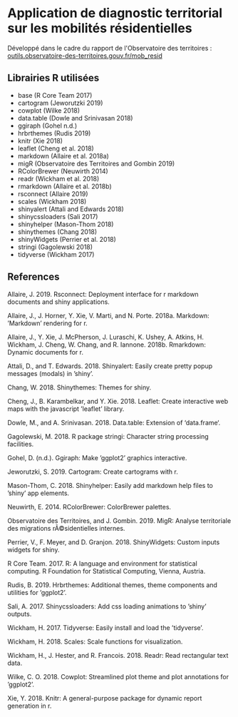 # Application de diagnostic territorial sur les mobilités résidentielles

Développé dans le cadre du rapport de l'Observatoire des territoires :
[outils.observatoire-des-territoires.gouv.fr/mob_resid](http://outils.observatoire-des-territoires.gouv.fr/mob_resid)


Librairies R utilisées
----------

-   base (R Core Team 2017)
-   cartogram (Jeworutzki 2019)
-   cowplot (Wilke 2018)
-   data.table (Dowle and Srinivasan 2018)
-   ggiraph (Gohel n.d.)
-   hrbrthemes (Rudis 2019)
-   knitr (Xie 2018)
-   leaflet (Cheng et al. 2018)
-   markdown (Allaire et al. 2018a)
-   migR (Observatoire des Territoires and Gombin 2019)
-   RColorBrewer (Neuwirth 2014)
-   readr (Wickham et al. 2018)
-   rmarkdown (Allaire et al. 2018b)
-   rsconnect (Allaire 2019)
-   scales (Wickham 2018)
-   shinyalert (Attali and Edwards 2018)
-   shinycssloaders (Sali 2017)
-   shinyhelper (Mason-Thom 2018)
-   shinythemes (Chang 2018)
-   shinyWidgets (Perrier et al. 2018)
-   stringi (Gagolewski 2018)
-   tidyverse (Wickham 2017)

References
----------

Allaire, J. 2019. Rsconnect: Deployment interface for r markdown
documents and shiny applications.

Allaire, J., J. Horner, Y. Xie, V. Marti, and N. Porte. 2018a. Markdown:
’Markdown’ rendering for r.

Allaire, J., Y. Xie, J. McPherson, J. Luraschi, K. Ushey, A. Atkins, H.
Wickham, J. Cheng, W. Chang, and R. Iannone. 2018b. Rmarkdown: Dynamic
documents for r.

Attali, D., and T. Edwards. 2018. Shinyalert: Easily create pretty popup
messages (modals) in ’shiny’.

Chang, W. 2018. Shinythemes: Themes for shiny.

Cheng, J., B. Karambelkar, and Y. Xie. 2018. Leaflet: Create interactive
web maps with the javascript ’leaflet’ library.

Dowle, M., and A. Srinivasan. 2018. Data.table: Extension of
‘data.frame‘.

Gagolewski, M. 2018. R package stringi: Character string processing
facilities.

Gohel, D. (n.d.). Ggiraph: Make ’ggplot2’ graphics interactive.

Jeworutzki, S. 2019. Cartogram: Create cartograms with r.

Mason-Thom, C. 2018. Shinyhelper: Easily add markdown help files to
’shiny’ app elements.

Neuwirth, E. 2014. RColorBrewer: ColorBrewer palettes.

Observatoire des Territoires, and J. Gombin. 2019. MigR: Analyse
territoriale des migrations rÃ©sidentielles internes.

Perrier, V., F. Meyer, and D. Granjon. 2018. ShinyWidgets: Custom inputs
widgets for shiny.

R Core Team. 2017. R: A language and environment for statistical
computing. R Foundation for Statistical Computing, Vienna, Austria.

Rudis, B. 2019. Hrbrthemes: Additional themes, theme components and
utilities for ’ggplot2’.

Sali, A. 2017. Shinycssloaders: Add css loading animations to ’shiny’
outputs.

Wickham, H. 2017. Tidyverse: Easily install and load the ’tidyverse’.

Wickham, H. 2018. Scales: Scale functions for visualization.

Wickham, H., J. Hester, and R. Francois. 2018. Readr: Read rectangular
text data.

Wilke, C. O. 2018. Cowplot: Streamlined plot theme and plot annotations
for ’ggplot2’.

Xie, Y. 2018. Knitr: A general-purpose package for dynamic report
generation in r.

